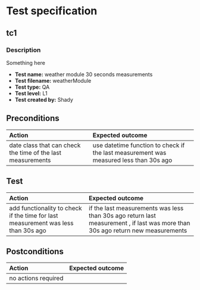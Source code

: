 # Test specification

## tc1

### Description

Something here

- **Test name:** weather module 30 seconds measurements
- **Test filename:** weatherModule
- **Test type:** QA
- **Test level:** L1
- **Test created by:** Shady


## Preconditions

| **Action**                                                  | **Expected outcome**                                                                  |
|:------------------------------------------------------------|:--------------------------------------------------------------------------------------|
| date class that can check the time of the last measurements | use datetime function to check if the last measurement was measured less than 30s ago |


## Test

| **Action**                                                                        | **Expected outcome**    |
|:----------------------------------------------------------------------------------|:------------------------|
| add functionality to check if the time for last measurement was less than 30s ago |  if the last measurements was less than 30s ago return last measurement , if last was more than 30s ago return new measurements |


## Postconditions

| **Action**          | **Expected outcome** |
|:--------------------|:---------------------|
| no actions required |                      |
